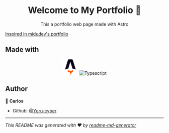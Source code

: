 <h1 align="center">Welcome to My Portfolio 👋</h1>

<p align="center"> This a portfolio web page made with Astro</p>

[Inspired in midudev's portfolio](https://porfolio.dev/)
## Made with

<p align="center">
<img width="50" height="50" alt="Astro" src="https://raw.githubusercontent.com/github/explore/5cc0a03a302ec862c4aeac2a22a513ae31c35432/topics/astro/astro.png">
<img width="50" height="50" alt="Typescript" src="https://static-00.iconduck.com/assets.00/typescript-icon-icon-1024x1024-vh3pfez8.png">

</p>

## Author

👤 **Carlos**

* Github: [@Yoru-cyber](https://github.com/Yoru-cyber)
***
_This README was generated with ❤️ by [readme-md-generator](https://github.com/kefranabg/readme-md-generator)_